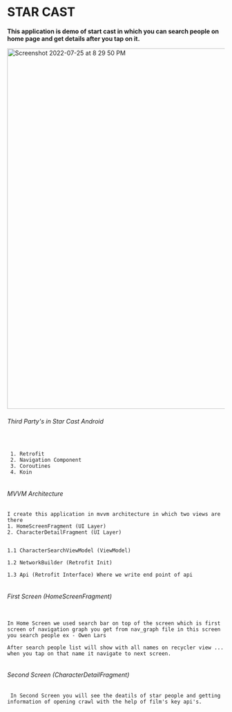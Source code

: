 # STAR CAST

**This application is demo of start cast in which you can search people on home page and get details after you tap on it.**

<img width="832" alt="Screenshot 2022-07-25 at 8 29 50 PM" src="https://user-images.githubusercontent.com/28764106/180808843-1175b3f9-e686-473e-8372-850cd86f2c7a.png">


###### Third Party's in Star Cast Android

```
 

 1. Retrofit
 2. Navigation Component
 3. Coroutines
 4. Koin
 
```


###### MVVM Architecture

```
I create this application in mvvm architecture in which two views are there 
1. HomeScreenFragment (UI Layer)
2. CharacterDetailFragment (UI Layer)


1.1 CharacterSearchViewModel (ViewModel)

1.2 NetworkBuilder (Retrofit Init)

1.3 Api (Retrofit Interface) Where we write end point of api


```


###### First Screen (HomeScreenFragment)

```
 
In Home Screen we used search bar on top of the screen which is first screen of navigation graph you get from nav_graph file in this screen you search people ex - Owen Lars 

After search people list will show with all names on recycler view ... when you tap on that name it navigate to next screen.
 
```



###### Second Screen (CharacterDetailFragment)


```
 In Second Screen you will see the deatils of star people and getting information of opening crawl with the help of film's key api's.
```


